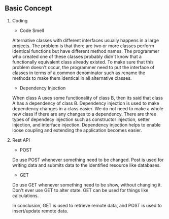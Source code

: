 ## Basic Concept
1. Coding
    - Code Smell

    Alternative classes with different interfaces usually happens in a large projects. The problem is that there are two or more classes perform identical functions but have different method names. The programmer who created one of these classes probably didn't know that a functionally equivalent class already existed. To make sure that this problem doesn't occur, the programmer need to put the interface of classes in terms of a common denominator such as rename the methods to make them identical in all alternative classes.

    - Dependency Injection

    When class A uses some functionality of class B, then its said that class A has a dependency of class B. Dependency injection is used to make dependency changes in a class easier. We do not need to make a whole new class if there are any changes to a dependency. There are three types of dependecy injection such as constructor injection, setter injection, and interface injection. Dependency injection helps to enable loose coupling and extending the application becomes easier.

2. Rest API
    - POST

    Do use POST whenever something need to be changed. Post is used for writing data and submits data to the identified resource like databases. 

    - GET

    Do use GET whenever something need to be show, without changing it. Don't ever use GET to alter state. GET can be used for things like calculations.

    In conclusion, GET is used to retrieve remote data, and POST is used to insert/update remote data.

